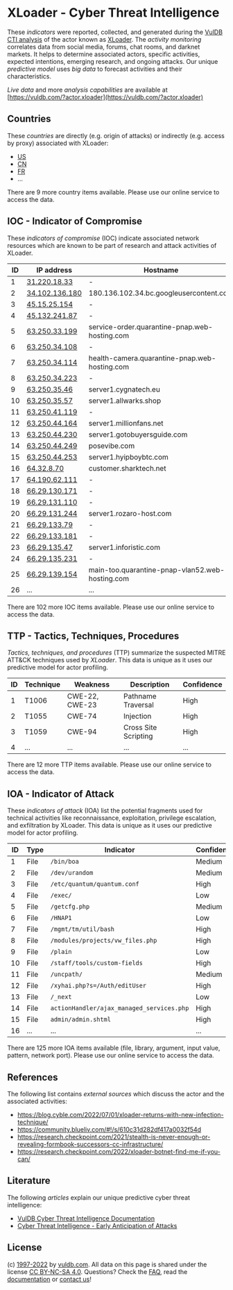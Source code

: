 # XLoader - Cyber Threat Intelligence

These _indicators_ were reported, collected, and generated during the [VulDB CTI analysis](https://vuldb.com/?kb.cti) of the actor known as [XLoader](https://vuldb.com/?actor.xloader). The _activity monitoring_ correlates data from social media, forums, chat rooms, and darknet markets. It helps to determine associated actors, specific activities, expected intentions, emerging research, and ongoing attacks. Our unique _predictive model_ uses _big data_ to forecast activities and their characteristics.

_Live data_ and more _analysis capabilities_ are available at [https://vuldb.com/?actor.xloader](https://vuldb.com/?actor.xloader)

## Countries

These _countries_ are directly (e.g. origin of attacks) or indirectly (e.g. access by proxy) associated with XLoader:

* [US](https://vuldb.com/?country.us)
* [CN](https://vuldb.com/?country.cn)
* [FR](https://vuldb.com/?country.fr)
* ...

There are 9 more country items available. Please use our online service to access the data.

## IOC - Indicator of Compromise

These _indicators of compromise_ (IOC) indicate associated network resources which are known to be part of research and attack activities of XLoader.

ID | IP address | Hostname | Campaign | Confidence
-- | ---------- | -------- | -------- | ----------
1 | [31.220.18.33](https://vuldb.com/?ip.31.220.18.33) | - | - | High
2 | [34.102.136.180](https://vuldb.com/?ip.34.102.136.180) | 180.136.102.34.bc.googleusercontent.com | - | Medium
3 | [45.15.25.154](https://vuldb.com/?ip.45.15.25.154) | - | - | High
4 | [45.132.241.87](https://vuldb.com/?ip.45.132.241.87) | - | - | High
5 | [63.250.33.199](https://vuldb.com/?ip.63.250.33.199) | service-order.quarantine-pnap.web-hosting.com | - | High
6 | [63.250.34.108](https://vuldb.com/?ip.63.250.34.108) | - | - | High
7 | [63.250.34.114](https://vuldb.com/?ip.63.250.34.114) | health-camera.quarantine-pnap.web-hosting.com | - | High
8 | [63.250.34.223](https://vuldb.com/?ip.63.250.34.223) | - | - | High
9 | [63.250.35.46](https://vuldb.com/?ip.63.250.35.46) | server1.cygnatech.eu | - | High
10 | [63.250.35.57](https://vuldb.com/?ip.63.250.35.57) | server1.allwarks.shop | - | High
11 | [63.250.41.119](https://vuldb.com/?ip.63.250.41.119) | - | - | High
12 | [63.250.44.164](https://vuldb.com/?ip.63.250.44.164) | server1.millionfans.net | - | High
13 | [63.250.44.230](https://vuldb.com/?ip.63.250.44.230) | server1.gotobuyersguide.com | - | High
14 | [63.250.44.249](https://vuldb.com/?ip.63.250.44.249) | posevibe.com | - | High
15 | [63.250.44.253](https://vuldb.com/?ip.63.250.44.253) | server1.hyipboybtc.com | - | High
16 | [64.32.8.70](https://vuldb.com/?ip.64.32.8.70) | customer.sharktech.net | - | High
17 | [64.190.62.111](https://vuldb.com/?ip.64.190.62.111) | - | - | High
18 | [66.29.130.171](https://vuldb.com/?ip.66.29.130.171) | - | - | High
19 | [66.29.131.110](https://vuldb.com/?ip.66.29.131.110) | - | - | High
20 | [66.29.131.244](https://vuldb.com/?ip.66.29.131.244) | server1.rozaro-host.com | - | High
21 | [66.29.133.79](https://vuldb.com/?ip.66.29.133.79) | - | - | High
22 | [66.29.133.181](https://vuldb.com/?ip.66.29.133.181) | - | - | High
23 | [66.29.135.47](https://vuldb.com/?ip.66.29.135.47) | server1.inforistic.com | - | High
24 | [66.29.135.231](https://vuldb.com/?ip.66.29.135.231) | - | - | High
25 | [66.29.139.154](https://vuldb.com/?ip.66.29.139.154) | main-too.quarantine-pnap-vlan52.web-hosting.com | - | High
26 | ... | ... | ... | ...

There are 102 more IOC items available. Please use our online service to access the data.

## TTP - Tactics, Techniques, Procedures

_Tactics, techniques, and procedures_ (TTP) summarize the suspected MITRE ATT&CK techniques used by _XLoader_. This data is unique as it uses our predictive model for actor profiling.

ID | Technique | Weakness | Description | Confidence
-- | --------- | -------- | ----------- | ----------
1 | T1006 | CWE-22, CWE-23 | Pathname Traversal | High
2 | T1055 | CWE-74 | Injection | High
3 | T1059 | CWE-94 | Cross Site Scripting | High
4 | ... | ... | ... | ...

There are 12 more TTP items available. Please use our online service to access the data.

## IOA - Indicator of Attack

These _indicators of attack_ (IOA) list the potential fragments used for technical activities like reconnaissance, exploitation, privilege escalation, and exfiltration by XLoader. This data is unique as it uses our predictive model for actor profiling.

ID | Type | Indicator | Confidence
-- | ---- | --------- | ----------
1 | File | `/bin/boa` | Medium
2 | File | `/dev/urandom` | Medium
3 | File | `/etc/quantum/quantum.conf` | High
4 | File | `/exec/` | Low
5 | File | `/getcfg.php` | Medium
6 | File | `/HNAP1` | Low
7 | File | `/mgmt/tm/util/bash` | High
8 | File | `/modules/projects/vw_files.php` | High
9 | File | `/plain` | Low
10 | File | `/staff/tools/custom-fields` | High
11 | File | `/uncpath/` | Medium
12 | File | `/xyhai.php?s=/Auth/editUser` | High
13 | File | `/_next` | Low
14 | File | `actionHandler/ajax_managed_services.php` | High
15 | File | `admin/admin.shtml` | High
16 | ... | ... | ...

There are 125 more IOA items available (file, library, argument, input value, pattern, network port). Please use our online service to access the data.

## References

The following list contains _external sources_ which discuss the actor and the associated activities:

* https://blog.cyble.com/2022/07/01/xloader-returns-with-new-infection-technique/
* https://community.blueliv.com/#!/s/610c31d282df417a0032f54d
* https://research.checkpoint.com/2021/stealth-is-never-enough-or-revealing-formbook-successors-cc-infrastructure/
* https://research.checkpoint.com/2022/xloader-botnet-find-me-if-you-can/

## Literature

The following _articles_ explain our unique predictive cyber threat intelligence:

* [VulDB Cyber Threat Intelligence Documentation](https://vuldb.com/?kb.cti)
* [Cyber Threat Intelligence - Early Anticipation of Attacks](https://www.scip.ch/en/?labs.20201022)

## License

(c) [1997-2022](https://vuldb.com/?kb.changelog) by [vuldb.com](https://vuldb.com/?kb.about). All data on this page is shared under the license [CC BY-NC-SA 4.0](https://creativecommons.org/licenses/by-nc-sa/4.0/). Questions? Check the [FAQ](https://vuldb.com/?kb.faq), read the [documentation](https://vuldb.com/?kb) or [contact us](https://vuldb.com/?contact)!
